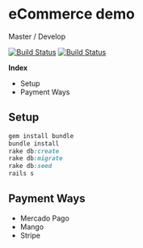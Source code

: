 # eCommerce demo
Master  /   Develop

[![Build Status](https://travis-ci.org/joelibaceta/ecommerce-demo.svg?branch=master)](https://travis-ci.org/joelibaceta/ecommerce-demo) [![Build Status](https://travis-ci.org/joelibaceta/ecommerce-demo.svg?branch=develop)](https://travis-ci.org/joelibaceta/ecommerce-demo)


**Index**
- Setup
- Payment Ways

## Setup

```ruby
gem install bundle
bundle install
rake db:create
rake db:migrate
rake db:seed
rails s
```

## Payment Ways

* Mercado Pago
* Mango
* Stripe
